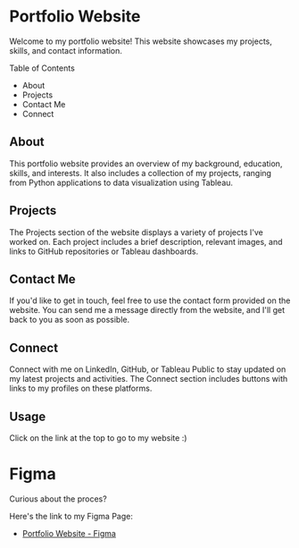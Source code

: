 # Portfolio Website
Welcome to my portfolio website! This website showcases my projects, skills, and contact information.

Table of Contents
- About
- Projects
- Contact Me
- Connect

## About
This portfolio website provides an overview of my background, education, skills, and interests. It also includes a collection of my projects, ranging from Python applications to data visualization using Tableau.

## Projects
The Projects section of the website displays a variety of projects I've worked on. Each project includes a brief description, relevant images, and links to GitHub repositories or Tableau dashboards.

## Contact Me
If you'd like to get in touch, feel free to use the contact form provided on the website. You can send me a message directly from the website, and I'll get back to you as soon as possible.

## Connect
Connect with me on LinkedIn, GitHub, or Tableau Public to stay updated on my latest projects and activities. The Connect section includes buttons with links to my profiles on these platforms.

## Usage
Click on the link at the top to go to my website :)

# Figma
Curious about the proces? 

Here's the link to my Figma Page: 

- [Portfolio Website - Figma](https://www.figma.com/file/DLaf11GO3hczAOdlc2oosq/Portfolio-Website?type=design&node-id=1669-162202&mode=design)
